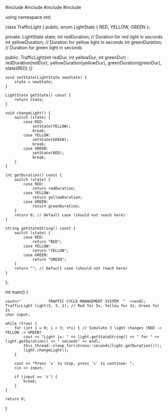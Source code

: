 #include <iostream>
#include <string>
#include <thread>
#include <chrono>

using namespace std;

class TrafficLight {
public:
    enum LightState { RED, YELLOW, GREEN };

private:
    LightState state;
    int redDuration;     // Duration for red light in seconds
    int yellowDuration;  // Duration for yellow light in seconds
    int greenDuration;   // Duration for green light in seconds

public:
    TrafficLight(int redDur, int yellowDur, int greenDur)
        : redDuration(redDur), yellowDuration(yellowDur), greenDuration(greenDur), state(RED) {}

    void setState(LightState newState) {
        state = newState;
    }

    LightState getState() const {
        return state;
    }

    void changeLight() {
        switch (state) {
            case RED:
                setState(YELLOW);
                break;
            case YELLOW:
                setState(GREEN);
                break;
            case GREEN:
                setState(RED);
                break;
        }
    }

    int getDuration() const {
        switch (state) {
            case RED:
                return redDuration;
            case YELLOW:
                return yellowDuration;
            case GREEN:
                return greenDuration;
        }
        return 0; // Default case (should not reach here)
    }

    string getStateString() const {
        switch (state) {
            case RED:
                return "RED";
            case YELLOW:
                return "YELLOW";
            case GREEN:
                return "GREEN";
        }
        return ""; // Default case (should not reach here)
    }
};

int main() {
    
    cout<<"            TRAFFIC CYCLE MANAGEMENT SYSTEM  "  <<endl;
    TrafficLight light(5, 3, 2); // Red for 5s, Yellow for 3s, Green for 2s
    char input;

    while (true) {
        for (int i = 0; i < 3; ++i) { // Simulate 3 light changes (RED -> YELLOW -> GREEN)
            cout << "Light is: " << light.getStateString() << " for " << light.getDuration() << " seconds" << endl;
            this_thread::sleep_for(chrono::seconds(light.getDuration()));
            light.changeLight();
        }

        cout << "Press 's' to stop, press 'c' to continue: ";
        cin >> input;

        if (input == 's') {
            break;
        }
    }

    return 0;
}
